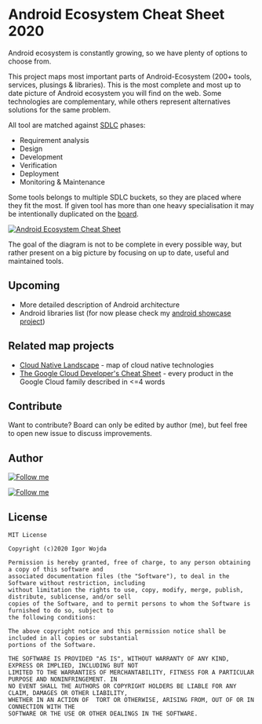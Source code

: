 # Android Ecosystem Cheat Sheet 2020

Android ecosystem is constantly growing, so we have plenty of options to choose from.

This project maps most important parts of Android-Ecosystem (200+ tools, services, plusings & libraries). This is the most complete and most up to date picture of Android ecosystem you will find on the web. Some technologies are complementary, while others represent alternatives solutions for the same problem.

All tool are matched against [SDLC](https://en.wikipedia.org/wiki/Systems_development_life_cycle) phases:
- Requirement analysis
- Design
- Development
- Verification
- Deployment
- Monitoring & Maintenance

Some tools belongs to multiple SDLC buckets, so they are placed where they fit the most. If given tool has more than one heavy specialisation it may be intentionally duplicated on the [board](https://whimsical.com/Ldt6gUncijq3FAmLS4TVYx#AhRp651J2qctdPDTneTRpMErA).

[![Android Ecosystem Cheat Sheet](https://github.com/igorwojda/android-ecosystem-cheat-sheet/blob/main/misc/image/board.png?raw=true)](https://whimsical.com/Ldt6gUncijq3FAmLS4TVYx#AhRp651J2qctdPDTneTRpMErA)

The goal of the diagram is not to be complete in every possible way, but rather present on a big picture by focusing on up to date, useful and maintained tools.

## Upcoming

- More detailed description of Android architecture
- Android libraries list (for now please check my [android showcase project](https://github.com/igorwojda/android-showcase))

## Related map projects

- [Cloud Native Landscape](https://github.com/cncf/landscape) - map of cloud native technologies
- [The Google Cloud Developer's Cheat Sheet](https://github.com/gregsramblings/google-cloud-4-words) - every product in the Google Cloud family described in <=4 words

## Contribute

Want to contribute? Board can only be edited by author (me), but feel free to open new issue to discuss improvements.

## Author

[![Follow me](https://github.com/igorwojda/android-showcase/raw/main/misc/image/avatar.png)](https://twitter.com/igorwojda)

[![Follow me](https://img.shields.io/twitter/follow/igorwojda?style=social)](https://twitter.com/igorwojda)

## License
```
MIT License

Copyright (c)2020 Igor Wojda

Permission is hereby granted, free of charge, to any person obtaining a copy of this software and 
associated documentation files (the "Software"), to deal in the Software without restriction, including 
without limitation the rights to use, copy, modify, merge, publish, distribute, sublicense, and/or sell 
copies of the Software, and to permit persons to whom the Software is furnished to do so, subject to 
the following conditions:

The above copyright notice and this permission notice shall be included in all copies or substantial 
portions of the Software.

THE SOFTWARE IS PROVIDED "AS IS", WITHOUT WARRANTY OF ANY KIND, EXPRESS OR IMPLIED, INCLUDING BUT NOT 
LIMITED TO THE WARRANTIES OF MERCHANTABILITY, FITNESS FOR A PARTICULAR PURPOSE AND NONINFRINGEMENT. IN 
NO EVENT SHALL THE AUTHORS OR COPYRIGHT HOLDERS BE LIABLE FOR ANY CLAIM, DAMAGES OR OTHER LIABILITY, 
WHETHER IN AN ACTION OF  TORT OR OTHERWISE, ARISING FROM, OUT OF OR IN CONNECTION WITH THE 
SOFTWARE OR THE USE OR OTHER DEALINGS IN THE SOFTWARE.
```
